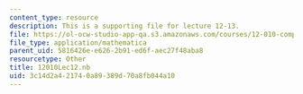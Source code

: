 ```yaml
---
content_type: resource
description: This is a supporting file for lecture 12-13.
file: https://ol-ocw-studio-app-qa.s3.amazonaws.com/courses/12-010-computational-methods-of-scientific-programming-fall-2011/3c14d2a421740a89389d70a8fb044a10_12010Lec12.nb
file_type: application/mathematica
parent_uid: 5816426e-e626-2b91-ed6f-aec27f48aba8
resourcetype: Other
title: 12010Lec12.nb
uid: 3c14d2a4-2174-0a89-389d-70a8fb044a10
---
```

